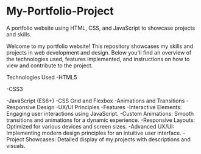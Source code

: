 # My-Portfolio-Project
A portfolio website using HTML, CSS, and JavaScript to showcase projects and skills.


Welcome to my portfolio website! This repository showcases my skills and projects in web development and design. Below you'll find an overview of the technologies used, features implemented, and instructions on how to view and contribute to the project.

Technologies Used
-HTML5

-CSS3

-JavaScript (ES6+)
-CSS Grid and Flexbox
-Animations and Transitions
-Responsive Design
-UX/UI Principles
-Features
-Interactive Elements: Engaging user interactions using JavaScript.
-Custom Animations: Smooth transitions and animations for a dynamic experience.
-Responsive Layouts: Optimized for various devices and screen sizes.
-Advanced UX/UI: Implementing modern design principles for an intuitive user interface.
-Project Showcases: Detailed display of my projects with descriptions and visuals.
